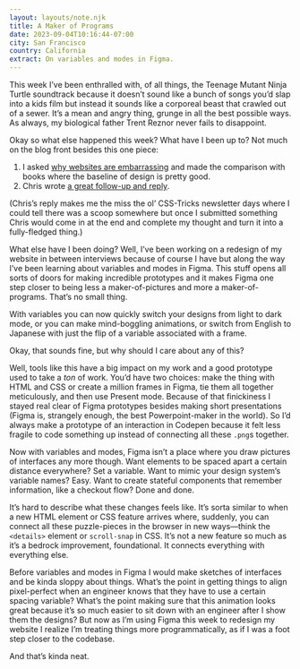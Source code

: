```yaml
---
layout: layouts/note.njk
title: A Maker of Programs
date: 2023-09-04T10:16:44-07:00
city: San Francisco
country: California
extract: On variables and modes in Figma.
---
```


This week I’ve been enthralled with, of all things, the Teenage Mutant Ninja Turtle soundtrack because it doesn’t sound like a bunch of songs you’d slap into a kids film but instead it sounds like a corporeal beast that crawled out of a sewer. It’s a mean and angry thing, grunge in all the best possible ways. As always, my biological father Trent Reznor never fails to disappoint.

Okay so what else happened this week? What have I been up to? Not much on the blog front besides this one piece:

1. I asked [why websites are embarrassing](https://robinrendle.com/notes/why-are-websites-embarrassing/) and made the comparison with books where the baseline of design is pretty good.
2. Chris wrote [a great follow-up and reply](https://chriscoyier.net/2023/08/31/a-lot-of-stuff-is-just-fine/).

(Chris’s reply makes me the miss the ol’ CSS-Tricks newsletter days where I could tell there was a scoop somewhere but once I submitted something Chris would come in at the end and complete my thought and turn it into a fully-fledged thing.)

What else have I been doing? Well, I’ve been working on a redesign of my website in between interviews because of course I have but along the way I’ve been learning about variables and modes in Figma. This stuff opens all sorts of doors for making incredible prototypes and it makes Figma one step closer to being less a maker-of-pictures and more a maker-of-programs. That’s no small thing.

With variables you can now quickly switch your designs from light to dark mode, or you can make mind-boggling animations, or switch from English to Japanese with just the flip of a variable associated with a frame.

Okay, that sounds fine, but why should I care about any of this?

Well, tools like this have a big impact on my work and a good prototype used to take a _ton_ of work. You’d have two choices: make the thing with HTML and CSS or create a million frames in Figma, tie them all together meticulously, and then use Present mode. Because of that finickiness I stayed real clear of Figma prototypes besides making short presentations (Figma is, strangely enough, the best Powerpoint-maker in the world). So I’d always make a prototype of an interaction in Codepen because it felt less fragile to code something up instead of connecting all these `.png`s together.

Now with variables and modes, Figma isn’t a place where you draw pictures of interfaces any more though. Want elements to be spaced apart a certain distance everywhere? Set a variable. Want to mimic your design system’s variable names? Easy. Want to create stateful components that remember information, like a checkout flow? Done and done.

It’s hard to describe what these changes feels like. It’s sorta similar to when a new HTML element or CSS feature arrives where, suddenly, you can connect all these puzzle-pieces in the browser in new ways—think the `<details>` element or `scroll-snap` in CSS. It’s not a new feature so much as it’s a bedrock improvement, foundational. It connects everything with everything else.

Before variables and modes in Figma I would make sketches of interfaces and be kinda sloppy about things. What’s the point in getting things to align pixel-perfect when an engineer knows that they have to use a certain spacing variable? What’s the point making sure that this animation looks great because it’s so much easier to sit down with an engineer after I show them the designs? But now as I’m using Figma this week to redesign my website I realize I’m treating things more programmatically, as if I was a foot step closer to the codebase.

And that’s kinda neat.
